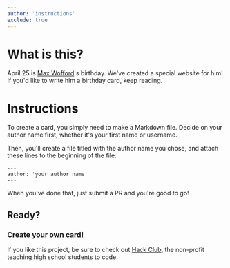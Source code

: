 ```yaml
---
author: 'instructions'
exclude: true
---
```


# What is this?

April 25 is [Max Wofford](https://maxwofford.com)'s birthday. We've created a special website for him! If you'd like to write him a birthday card, keep reading.

# Instructions

To create a card, you simply need to make a Markdown file. Decide on your author name first, whether it's your first name or username.

Then, you'll create a file titled with the author name you chose, and attach these lines to the beginning of the file:

    ---
    author: 'your author name'
    ---

When you've done that, just submit a PR and you're good to go!

## Ready?
### [Create your own card!](https://github.com/hackclub/maxday/new/master/cards)

If you like this project, be sure to check out [Hack Club](https://hackclub.com), the non-profit teaching high school students to code.
